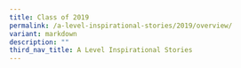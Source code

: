 ```yaml
---
title: Class of 2019
permalink: /a-level-inspirational-stories/2019/overview/
variant: markdown
description: ""
third_nav_title: A Level Inspirational Stories
---
```

